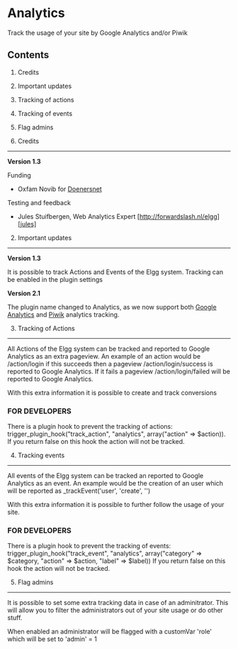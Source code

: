 Analytics
=========
Track the usage of your site by Google Analytics and/or Piwik

Contents
--------

1. Credits
2. Important updates
3. Tracking of actions
4. Tracking of events
5. Flag admins


1. Credits
----------
**Version 1.3**

Funding
- Oxfam Novib for [Doenersnet][doenersnet]

Testing and feedback
- Jules Stuifbergen, Web Analytics Expert [http://forwardslash.nl/elgg][jules]

2. Important updates
--------------------

**Version 1.3**

It is possible to track Actions and Events of the Elgg system.
Tracking can be enabled in the plugin settings

**Version 2.1**

The plugin name changed to Analytics, as we now support both [Google Analytics][google] and [Piwik][piwik] analytics tracking.

3. Tracking of Actions
----------------------
All Actions of the Elgg system can be tracked and reported to Google Analytics as an extra pageview.
An example of an action would be /action/login if this succeeds then a pageview /action/login/success is reported to Google Analytics.
If it fails a pageview /action/login/failed will be reported to Google Analytics.

With this extra information it is possible to create and track conversions

### FOR DEVELOPERS
There is a plugin hook to prevent the tracking of actions: trigger_plugin_hook("track_action", "analytics", array("action" => $action)).
If you return false on this hook the action will not be tracked.

4. Tracking events
------------------
All events of the Elgg system can be tracked an reported to Google Analytics as an event.
An example would be the creation of an user which will be reported as _trackEvent('user', 'create', '<name>')

With this extra information it is possible to further follow the usage of your site.

### FOR DEVELOPERS
There is a plugin hook to prevent the tracking of events: trigger_plugin_hook("track_event", "analytics", array("category" => $category, "action" => $action, "label" => $label))
If you return false on this hook the action will not be tracked.

5. Flag admins
--------------
It is possible to set some extra tracking data in case of an adminitrator. This will allow you to filter the administrators out of your site usage or do other stuff.

When enabled an administrator will be flagged with a customVar 'role' which will be set to 'admin' = 1

[google]: http://www.google.com/analytics/
[piwik]: http://piwik.org/
[doenersnet]: http://www.doenersnet.nl/
[jules]: http://forwardslash.nl/elgg